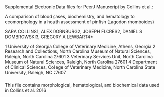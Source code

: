 ###

Supplemental Electronic Data files for PeerJ Manuscript by Collins et al.:

A comparison of blood gases, biochemistry, and hematology to ecomorphology in a health assessment of pinfish (Lagodon rhomboides)

SARA COLLINS1, ALEX DORNBURG2, JOSEPH FLORES2, DANIEL S DOMBROWSKI3, GREGORY A LEWBART4*

1 University of Georgia College of Veterinary Medicine, Athens, Georgia
2 Research and Collections, North Carolina Museum of Natural Sciences, Raleigh, North Carolina 27601
3 Veterinary Services Unit, North Carolina Museum of Natural Sciences, Raleigh, North Carolina 27601
4 Department of Clinical Sciences, College of Veterinary Medicine, North Carolina State University, Raleigh, NC 27607


###

This file contains morphological, hematological, and biochemical data used in Collins et al. 2016
